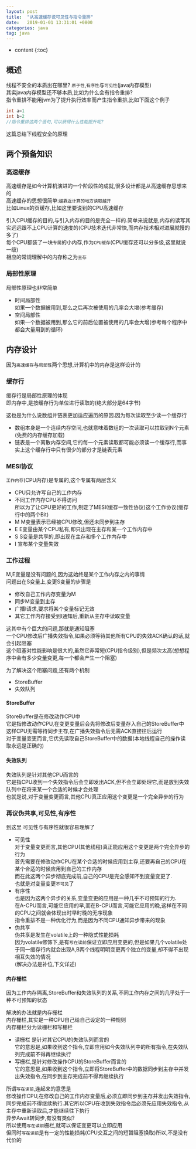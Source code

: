 ```yaml
---
layout: post
title:  "从高速缓存说可见性与指令重排"
date:   2019-01-01 13:31:01 +0800
categories: java
tag: java
---
```


* content
{:toc}

## 概述  

线程不安全的本质出在哪里? `原子性`,`有序性`与`可见性`(java内存模型)  
其实java内存模型还不够本质,比如为什么会有指令重排?  
指令重排不能用jvm为了提升执行效率而产生指令重排,比如下面这个例子  

```java
int a=1
int b=2
//指令重排这两个语句,可以获得什么性能提升呢?
```
这篇总结下线程安全的原理  

## 两个预备知识 

### 高速缓存  

高速缓存是如今计算机演进的一个阶段性的成就,很多设计都是从高速缓存思想来的  
高速缓存的思想很简单:`越靠近计算的地方读取越开`  
比如Linux的页缓存,比如这里要说到的CPU高速缓存  

引入CPU缓存的目的,与引入内存的目的是完全一样的.简单来说就是,内存的读写其实远远跟不上CPU计算的速度的(CPU技术迭代非常快,而内存技术相对进展就慢的多了)  
每个CPU都装了一块`专属`的小内存,作为`CPU缓存`(CPU缓存还可以分多级,这里就说一级)  
相应的常规理解中的内存称之为`主存`  

### 局部性原理  

局部性原理也非常简单  
* 时间局部性  
如果一个数据被用到,那么之后再次被使用的几率会大增(参考缓存)  
* 空间局部性  
如果一个数据被用到,那么它的前后位置被使用的几率会大增(参考每个程序中都会大量用到的循环)   

## 内存设计  

因为`高速缓存`与`局部性`两个思想,计算机中的内存是这样设计的  

### 缓存行  

缓存行是局部性原理的体现  
即内存中,是按缓存行为单位进行读取的(绝大部分是64字节)  

这也是为什么说数组并链表更加适应遍历的原因.因为每次读取至少读一个缓存行  
* 数组本身是一个连续内存空间,也就意味着数组的一次读取可以拉取到N个元素(免费的内存缓存加载)  
* 链表是一个离散内存空间,它的每一个元素读取都可能必须读一个缓存行,而事实上这个缓存行中只有很少的部分才是链表元素  

### MESI协议  

`工作内存`(CPU内存)是专属的,这个专属有两层含义  
* CPU只允许写自己的工作内存  
* 不同工作内存CPU不得访问  
所以为了让CPU更好的工作,制定了MESI(缓存一致性协议)这个工作协议(缓存行中的两个Bit)  
* M M变量表示已经被CPU修改,但还未同步到主存  
* E E变量由某个CPU私有,即只出现在主存和某一个工作内存中  
* S S变量是共享的,即出现在主存和多个工作内存中  
* I 宣布某个变量失效  

### 工作过程  

M,E变量是没有问题的,因为这始终是某个工作内存之内的事情  
问题出在S变量上,变更S变量的步骤是  
* 修改自己工作内存变量为M  
* 同步M变量到主存  
* 广播I请求,要求将某个变量标记无效  
* 其它工作内存接受到I通知后,重新从主存中读取变量   

这其中有个巨大的问题,那就是通知阻塞  
一个CPU修改后广播失效指令,如果必须等待其他所有CPU的失效ACK确认的话,就会引起阻塞  
这个阻塞对性能影响是很大的,虽然它非常短(CPU指令级别),但是频次太高(想想程序中会有多少变量变更,每一个都会产生一个阻塞)  

为了解决这个阻塞问题,还有两个机制  
* StoreBuffer  
* 失效队列  

#### StoreBuffer  

StoreBuffer是在修改动作CPU中  
它是指修改动作CPU,在变更变量后会先将修改后变量存入自己的StoreBuffer中  
这样CPU无需等待同步主存,在广播失效指令后无需ACK直接往后运行  
对于变量变更而言,它优先读取自己StoreBuffer中的数据(本地线程自己的操作读取永远是正确的)  

#### 失效队列  

失效队列是针对其他CPU而言的  
它是指CPU收到一个失效指令后会立即发出ACK,但不会立即处理它,而是放到失效队列中在将来某一个合适的时候才会处理  
也就是说,对于变量变更而言,其他CPU真正应用这个变更是一个完全异步的行为  


### 再议伪共享,可见性,有序性  

到这里 可见性与有序性就很容易理解了  

* 可见性  
对于变量变更而言,其他CPU(其他线程)真正能应用这个变更是两个完全异步的行为  
首先需要在修改动作CPU在某个合适的时候应用到主存,还要再自己的CPU在某个合适的时候应用到自己的工作内存  
而在此这两个异步彻底完成前,自己的CPU是完全感知不到变量变更了.  
也就是对变量变更`不可见`了  
* 有序性  
也是因为这两个异步的关系,变量变更的应用是一种几乎不可预知的行为.  
在A-CPU而言,可能它应用的早,而在B-CPU而言,可能它应用的晚,这样在不同的CPU之间就会体现出时早时晚的无序现象  
指令重排不是一种优化行为,而是因为不同CPU通知异步带来的现象   
* 伪共享  
伪共享是发生在volatile上的一种隐式性能损耗  
因为volatile修饰下,是有`写在读前`保证立即应用变更的,但是如果几个volatile处于同一缓存行内就会出现A,B两个线程明明变更两个独立的变量,却不得不出现相互失效的情况  
(解决办法是补位,下文详述)  

#### 内存栅栏  

因为工作内存隔离,StoreBuffer和失效队列的关系,不同工作内存之间的几乎处于一种不可预知的状态  

解决的办法就是内存栅栏  
内存栅栏,其实是一种CPU自己给自己设定的一种规则  
内存栅栏分为读栅栏和写栅栏  
* 读栅栏 是针对其它CPU的失效队列而言的  
它的意思是,如果收到这个指令,立即应用如今失效队列中的所有指令,在失效队列完成前不得再继续执行  
* 写栅栏,是针对修改操作CPU的StoreBuffer而言的  
它的意思是,如果收到这个指令,立即将StoreBuffer中的数据同步到主存中并发出失效指令,在同步到主存完成前不得再继续执行  

所谓`写在读前`,连起来的意思是  
修改操作CPU,在修改自己的工作内存变量后,必须立即同步到主存并发出失效指令,同步完成前不得继续执行.其它所以CPU在收到失效指令后必须先应用失效指令,从主存中重新读取后,才能继续往下执行  
异步Await转同步,有没有类似?  
所以使用`写在读前`栅栏,就可以保证变更可以立即应用  
但同时`写在读前`是有一定的性能损耗(CPU交互之间的短暂阻塞换取)所以,不是没有代价的  



























